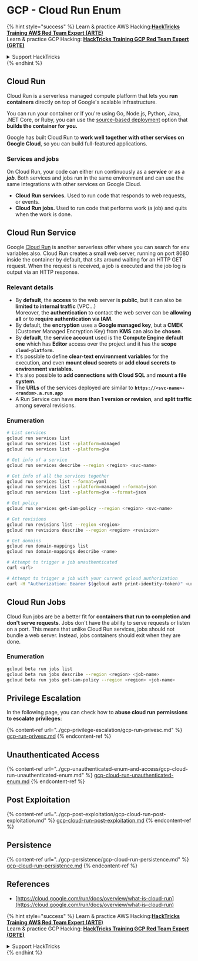 # GCP - Cloud Run Enum

{% hint style="success" %}
Learn & practice AWS Hacking:<img src="../../../.gitbook/assets/image (1) (1) (1) (1).png" alt="" data-size="line">[**HackTricks Training AWS Red Team Expert (ARTE)**](https://training.hacktricks.xyz/courses/arte)<img src="../../../.gitbook/assets/image (1) (1) (1) (1).png" alt="" data-size="line">\
Learn & practice GCP Hacking: <img src="../../../.gitbook/assets/image (2) (1).png" alt="" data-size="line">[**HackTricks Training GCP Red Team Expert (GRTE)**<img src="../../../.gitbook/assets/image (2) (1).png" alt="" data-size="line">](https://training.hacktricks.xyz/courses/grte)

<details>

<summary>Support HackTricks</summary>

* Check the [**subscription plans**](https://github.com/sponsors/carlospolop)!
* **Join the** 💬 [**Discord group**](https://discord.gg/hRep4RUj7f) or the [**telegram group**](https://t.me/peass) or **follow** us on **Twitter** 🐦 [**@hacktricks\_live**](https://twitter.com/hacktricks_live)**.**
* **Share hacking tricks by submitting PRs to the** [**HackTricks**](https://github.com/carlospolop/hacktricks) and [**HackTricks Cloud**](https://github.com/carlospolop/hacktricks-cloud) github repos.

</details>
{% endhint %}

## Cloud Run <a href="#reviewing-cloud-run-configurations" id="reviewing-cloud-run-configurations"></a>

Cloud Run is a serverless managed compute platform that lets you **run containers** directly on top of Google's scalable infrastructure.

You can run your container or If you're using Go, Node.js, Python, Java, .NET Core, or Ruby, you can use the [source-based deployment](https://cloud.google.com/run/docs/deploying-source-code) option that **builds the container for you.**

Google has built Cloud Run to **work well together with other services on Google Cloud**, so you can build full-featured applications.

### Services and jobs <a href="#services-and-jobs" id="services-and-jobs"></a>

On Cloud Run, your code can either run continuously as a _**service**_ or as a _**job**_. Both services and jobs run in the same environment and can use the same integrations with other services on Google Cloud.

* **Cloud Run services.** Used to run code that responds to web requests, or events.
* **Cloud Run jobs.** Used to run code that performs work (a job) and quits when the work is done.

## Cloud Run Service

Google [Cloud Run](https://cloud.google.com/run) is another serverless offer where you can search for env variables also. Cloud Run creates a small web server, running on port 8080 inside the container by default, that sits around waiting for an HTTP GET request. When the request is received, a job is executed and the job log is output via an HTTP response.

### Relevant details

* By **default**, the **access** to the web server is **public**, but it can also be **limited to internal traffic** (VPC...)\
  Moreover, the **authentication** to contact the web server can be **allowing all** or to **require authentication via IAM**.
* By default, the **encryption** uses a **Google managed key**, but a **CMEK** (Customer Managed Encryption Key) from **KMS** can also be **chosen**.
* By **default**, the **service account** used is the **Compute Engine default one** which has **Editor** access over the project and it has the **scope `cloud-platform`.**
* It's possible to define **clear-text environment variables** for the execution, and even **mount cloud secrets** or **add cloud secrets to environment variables.**
* It's also possible to **add connections with Cloud SQL** and **mount a file system.**
* The **URLs** of the services deployed are similar to **`https://<svc-name>-<random>.a.run.app`**
* A Run Service can have **more than 1 version or revision**, and **split traffic** among several revisions.

### Enumeration

```bash
# List services
gcloud run services list
gcloud run services list --platform=managed
gcloud run services list --platform=gke

# Get info of a service
gcloud run services describe --region <region> <svc-name>

# Get info of all the services together
gcloud run services list --format=yaml
gcloud run services list --platform=managed --format=json
gcloud run services list --platform=gke --format=json

# Get policy
gcloud run services get-iam-policy --region <region> <svc-name>

# Get revisions
gcloud run revisions list --region <region>
gcloud run revisions describe --region <region> <revision>

# Get domains
gcloud run domain-mappings list
gcloud run domain-mappings describe <name>

# Attempt to trigger a job unauthenticated
curl <url>

# Attempt to trigger a job with your current gcloud authorization
curl -H "Authorization: Bearer $(gcloud auth print-identity-token)" <url>
```

## Cloud Run Jobs

Cloud Run jobs are be a better fit for **containers that run to completion and don't serve requests**. Jobs don't have the ability to serve requests or listen on a port. This means that unlike Cloud Run services, jobs should not bundle a web server. Instead, jobs containers should exit when they are done.

### Enumeration

```bash
gcloud beta run jobs list
gcloud beta run jobs describe --region <region> <job-name>
gcloud beta run jobs get-iam-policy --region <region> <job-name>
```

## Privilege Escalation

In the following page, you can check how to **abuse cloud run permissions to escalate privileges**:

{% content-ref url="../gcp-privilege-escalation/gcp-run-privesc.md" %}
[gcp-run-privesc.md](../gcp-privilege-escalation/gcp-run-privesc.md)
{% endcontent-ref %}

## Unauthenticated Access

{% content-ref url="../gcp-unauthenticated-enum-and-access/gcp-cloud-run-unauthenticated-enum.md" %}
[gcp-cloud-run-unauthenticated-enum.md](../gcp-unauthenticated-enum-and-access/gcp-cloud-run-unauthenticated-enum.md)
{% endcontent-ref %}

## Post Exploitation

{% content-ref url="../gcp-post-exploitation/gcp-cloud-run-post-exploitation.md" %}
[gcp-cloud-run-post-exploitation.md](../gcp-post-exploitation/gcp-cloud-run-post-exploitation.md)
{% endcontent-ref %}

## Persistence

{% content-ref url="../gcp-persistence/gcp-cloud-run-persistence.md" %}
[gcp-cloud-run-persistence.md](../gcp-persistence/gcp-cloud-run-persistence.md)
{% endcontent-ref %}

## References

* [https://cloud.google.com/run/docs/overview/what-is-cloud-run](https://cloud.google.com/run/docs/overview/what-is-cloud-run)

{% hint style="success" %}
Learn & practice AWS Hacking:<img src="../../../.gitbook/assets/image (1) (1) (1) (1).png" alt="" data-size="line">[**HackTricks Training AWS Red Team Expert (ARTE)**](https://training.hacktricks.xyz/courses/arte)<img src="../../../.gitbook/assets/image (1) (1) (1) (1).png" alt="" data-size="line">\
Learn & practice GCP Hacking: <img src="../../../.gitbook/assets/image (2) (1).png" alt="" data-size="line">[**HackTricks Training GCP Red Team Expert (GRTE)**<img src="../../../.gitbook/assets/image (2) (1).png" alt="" data-size="line">](https://training.hacktricks.xyz/courses/grte)

<details>

<summary>Support HackTricks</summary>

* Check the [**subscription plans**](https://github.com/sponsors/carlospolop)!
* **Join the** 💬 [**Discord group**](https://discord.gg/hRep4RUj7f) or the [**telegram group**](https://t.me/peass) or **follow** us on **Twitter** 🐦 [**@hacktricks\_live**](https://twitter.com/hacktricks_live)**.**
* **Share hacking tricks by submitting PRs to the** [**HackTricks**](https://github.com/carlospolop/hacktricks) and [**HackTricks Cloud**](https://github.com/carlospolop/hacktricks-cloud) github repos.

</details>
{% endhint %}
